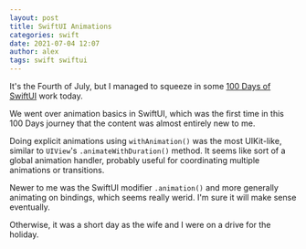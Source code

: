```yaml
---
layout: post
title: SwiftUI Animations
categories: swift
date: 2021-07-04 12:07
author: alex
tags: swift swiftui
---
```


It's the Fourth of July, but I managed to squeeze in some [100 Days of SwiftUI](https://www.hackingwithswift.com/100/swiftui) work today.

We went over animation basics in SwiftUI, which was the first time in this 100 Days journey that the content was almost entirely new to me.

Doing explicit animations using `withAnimation()` was the most UIKit-like, similar to `UIView`'s `.animateWithDuration()` method. It seems like sort of a global animation handler, probably useful for coordinating multiple animations or transitions.

Newer to me was the SwiftUI modifier `.animation()` and more generally animating on bindings, which seems really werid. I'm sure it will make sense eventually.

Otherwise, it was a short day as the wife and I were on a drive for the holiday.